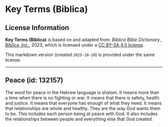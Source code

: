 # Key Terms (Biblica)

## License Information

**Key Terms (Biblica)** is based on and adapted from: _Biblica Bible Dictionary_, [Biblica, Inc.](https://www.biblica.com/), 2023, which is licensed under a [CC BY-SA 4.0 license](https://creativecommons.org/licenses/by-sa/4.0/legalcode.en).

This markdown version (created `2025-10-20`) is provided under the same license.



--------------------------------

## Peace (id: 132157)

The word for peace in the Hebrew language is shalom. It means more than a time when there is no fighting or war. It means that there is safety, health and justice. It means that everyone has enough of what they need. It means that relationships are whole and healthy. They are the way God wants them to be. This includes each person being at peace with God. It also includes the relationships between people and everything else that God created.


